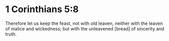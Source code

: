 # 1 Corinthians 5:8

Therefore let us keep the feast, not with old leaven, neither with the leaven of malice and wickedness; but with the unleavened [bread] of sincerity and truth.